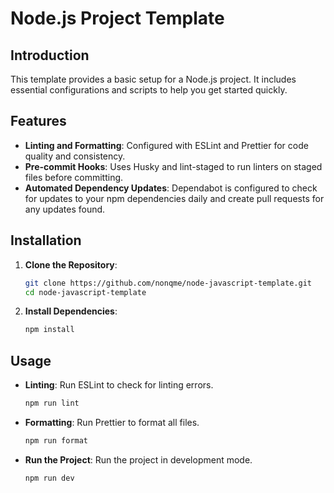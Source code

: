 # Node.js Project Template

## Introduction

This template provides a basic setup for a Node.js project. It includes essential configurations and scripts to help you get started quickly.

## Features

- **Linting and Formatting**: Configured with ESLint and Prettier for code quality and consistency.
- **Pre-commit Hooks**: Uses Husky and lint-staged to run linters on staged files before committing.
- **Automated Dependency Updates**: Dependabot is configured to check for updates to your npm dependencies daily and create pull requests for any updates found.

## Installation

1. **Clone the Repository**:

   ```sh
   git clone https://github.com/nonqme/node-javascript-template.git
   cd node-javascript-template
   ```

2. **Install Dependencies**:

   ```sh
   npm install
   ```

## Usage

- **Linting**: Run ESLint to check for linting errors.

  ```sh
  npm run lint
  ```

- **Formatting**: Run Prettier to format all files.

  ```sh
  npm run format
  ```

- **Run the Project**: Run the project in development mode.

  ```sh
  npm run dev
  ```
